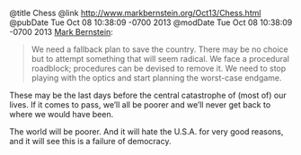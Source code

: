 @title Chess
@link http://www.markbernstein.org/Oct13/Chess.html
@pubDate Tue Oct 08 10:38:09 -0700 2013
@modDate Tue Oct 08 10:38:09 -0700 2013
<a href="http://www.markbernstein.org/Oct13/Chess.html">Mark Bernstein</a>:

>We need a fallback plan to save the country. There may be no choice but to attempt something that will seem radical. We face a procedural roadblock; procedures can be devised to remove it. We need to stop playing with the optics and start planning the worst-case endgame.

These may be the last days before the central catastrophe of (most of) our lives. If it comes to pass, we’ll all be poorer and we’ll never get back to where we would have been.

The world will be poorer. And it will hate the U.S.A. for very good reasons, and it will see this is a failure of democracy.
